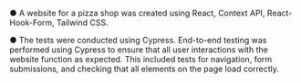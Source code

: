 ● A website for a pizza shop was created using React, Context API, React-Hook-Form, Tailwind CSS. 

● The tests were conducted using Cypress. End-to-end testing was 
performed using Cypress to ensure that all user interactions with the 
website function as expected. This included tests for navigation, form 
submissions, and checking that all elements on the page load correctly. 
